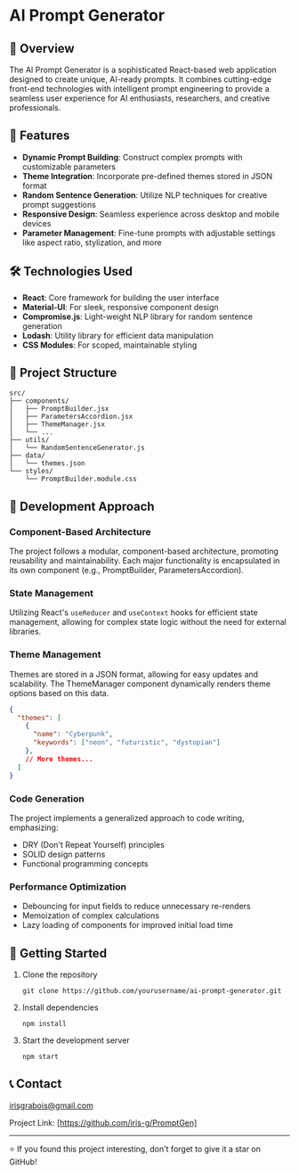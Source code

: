# AI Prompt Generator

## 🚀 Overview

The AI Prompt Generator is a sophisticated React-based web application designed to create unique, AI-ready prompts. It combines cutting-edge front-end technologies with intelligent prompt engineering to provide a seamless user experience for AI enthusiasts, researchers, and creative professionals.



## 🌟 Features

- **Dynamic Prompt Building**: Construct complex prompts with customizable parameters
- **Theme Integration**: Incorporate pre-defined themes stored in JSON format
- **Random Sentence Generation**: Utilize NLP techniques for creative prompt suggestions
- **Responsive Design**: Seamless experience across desktop and mobile devices
- **Parameter Management**: Fine-tune prompts with adjustable settings like aspect ratio, stylization, and more

## 🛠️ Technologies Used

- **React**: Core framework for building the user interface
- **Material-UI**: For sleek, responsive component design
- **Compromise.js**: Light-weight NLP library for random sentence generation
- **Lodash**: Utility library for efficient data manipulation
- **CSS Modules**: For scoped, maintainable styling

## 📂 Project Structure

```
src/
├── components/
│   ├── PromptBuilder.jsx
│   ├── ParametersAccordion.jsx
│   ├── ThemeManager.jsx
│   └── ...
├── utils/
│   └── RandomSentenceGenerator.js
├── data/
│   └── themes.json
└── styles/
    └── PromptBuilder.module.css
```

## 🧠 Development Approach

### Component-Based Architecture
The project follows a modular, component-based architecture, promoting reusability and maintainability. Each major functionality is encapsulated in its own component (e.g., PromptBuilder, ParametersAccordion).

### State Management
Utilizing React's `useReducer` and `useContext` hooks for efficient state management, allowing for complex state logic without the need for external libraries.

### Theme Management
Themes are stored in a JSON format, allowing for easy updates and scalability. The ThemeManager component dynamically renders theme options based on this data.

```json
{
  "themes": [
    {
      "name": "Cyberpunk",
      "keywords": ["neon", "futuristic", "dystopian"]
    },
    // More themes...
  ]
}
```

### Code Generation
The project implements a generalized approach to code writing, emphasizing:
- DRY (Don't Repeat Yourself) principles
- SOLID design patterns
- Functional programming concepts

### Performance Optimization
- Debouncing for input fields to reduce unnecessary re-renders
- Memoization of complex calculations
- Lazy loading of components for improved initial load time

## 🚀 Getting Started

1. Clone the repository
   ```
   git clone https://github.com/yourusername/ai-prompt-generator.git
   ```
2. Install dependencies
   ```
   npm install
   ```
3. Start the development server
   ```
   npm start
   ```




## 📞 Contact

irisgrabois@gmail.com

Project Link: [https://github.com/iris-g/PromptGen]

---

⭐️ If you found this project interesting, don't forget to give it a star on GitHub!